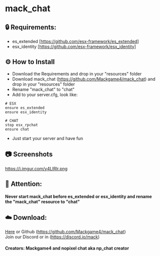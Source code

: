 # mack_chat

## 🔒 Requirements:  
- es_extended [https://github.com/esx-framework/es_extended]  
- esx_identity [https://github.com/esx-framework/esx_identity]  

## ⚙️ How to Install  
- Download the Requirements and drop in your "resources" folder  
- Download mack_chat (https://github.com/Mackgame4/mack_chat) and drop in your "resources" folder  
- Rename "mack_chat" to "chat"  
- Add to your server.cfg, look like:  
```
# ESX
ensure es_extended
ensure esx_identity

# CHAT
stop esx_rpchat
ensure chat
```
- Just start your server and have fun  

## 📷 Screenshots  
https://i.imgur.com/y4LIRlr.png

## 🔖 Attention:  
#### Never start mack_chat before es_extended or esx_identity and rename the "mack_chat" resource to "chat"  

## ☁️ Download:  
[Here](https://github.com/Mackgame4/mack_chat) or Github (https://github.com/Mackgame4/mack_chat)  
Join our Discord or in (https://discord.io/mack)  
#### Creators: Mackgame4 and nopixel chat aka np_chat creator
